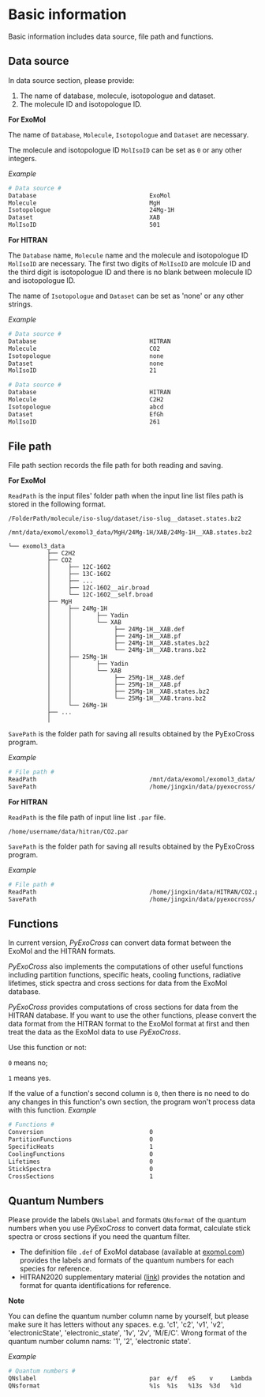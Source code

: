 # Basic information

Basic information includes data source, file path and functions.

## Data source

In data source section, please provide:

1. The name of database, molecule, isotopologue and dataset.
2. The molecule ID and isotopologue ID.

**For ExoMol**

The name of `Database`, `Molecule`, `Isotopologue` and `Dataset` are necessary.

The molecule and isotopologue ID `MolIsoID` can be set as `0` or any other integers.

*Example*

```bash
# Data source #
Database                                ExoMol
Molecule                                MgH
Isotopologue                            24Mg-1H
Dataset                                 XAB
MolIsoID                                501
```

**For HITRAN**

The `Database` name, `Molecule` name and the molecule and isotopologue ID `MolIsoID` are necessary. The first two digits of `MolIsoID` are molcule ID and the third digit is isotopologue ID and there is no blank between molecule ID and isotopologue ID.

The name of `Isotopologue` and `Dataset` can be set as 'none' or any other strings.

*Example*

```bash
# Data source #
Database                                HITRAN
Molecule                                CO2
Isotopologue                            none
Dataset                                 none
MolIsoID                                21
```

```bash
# Data source #
Database                                HITRAN
Molecule                                C2H2
Isotopologue                            abcd
Dataset                                 EfGh
MolIsoID                                261
```

## File path

File path section records the file path for both reading and saving.

**For ExoMol**

`ReadPath` is the input files' folder path when the input line list files path is stored in the following format.

```
/FolderPath/molecule/iso-slug/dataset/iso-slug__dataset.states.bz2

/mnt/data/exomol/exomol3_data/MgH/24Mg-1H/XAB/24Mg-1H__XAB.states.bz2
```

```
└── exomol3_data
           ├── C2H2
           ├── CO2
           │     ├── 12C-16O2
           │     ├── 13C-16O2
           │     ├── ...
           │     ├── 12C-16O2__air.broad
           │     └── 12C-16O2__self.broad
           ├── MgH
           │     ├── 24Mg-1H
           │     │       ├── Yadin
           │     │       └── XAB
           │     │            ├── 24Mg-1H__XAB.def
           │     │            ├── 24Mg-1H__XAB.pf
           │     │            ├── 24Mg-1H__XAB.states.bz2
           │     │            └── 24Mg-1H__XAB.trans.bz2
           │     ├── 25Mg-1H
           │     │       ├── Yadin
           │     │       └── XAB
           │     │            ├── 25Mg-1H__XAB.def
           │     │            ├── 25Mg-1H__XAB.pf
           │     │            ├── 25Mg-1H__XAB.states.bz2
           │     │            └── 25Mg-1H__XAB.trans.bz2
           │     └── 26Mg-1H
           ├── ...
           │
```

`SavePath` is the folder path for saving all results obtained by the PyExoCross program.

*Example*

```bash
# File path #
ReadPath                                /mnt/data/exomol/exomol3_data/
SavePath                                /home/jingxin/data/pyexocross/
```

**For HITRAN**

`ReadPath` is the file path of input line list `.par` file.

```
/home/username/data/hitran/CO2.par
```

`SavePath` is the folder path for saving all results obtained by the PyExoCross program.

*Example*

```bash
# File path #
ReadPath                                /home/jingxin/data/HITRAN/CO2.par
SavePath                                /home/jingxin/data/pyexocross/
```

## Functions

In current version, *PyExoCross* can convert data format between the ExoMol and the HITRAN formats.

*PyExoCross* also implements the computations of other useful functions including partition functions, specific heats, cooling functions, radiative lifetimes, stick spectra and cross sections for data from the ExoMol database.

*PyExoCross* provides computations of cross sections for data from the HITRAN database. If you want to use the other functions, please convert the data format from the HITRAN format to the ExoMol format at first and then treat the data as the ExoMol data to use *PyExoCross*.

Use this function or not:

`0` means no;

`1` means yes.

If the value of a function's second column is `0`, then there is no need to do any changes in this function's own section, the program won't process data with this function.
*Example*

```bash
# Functions #
Conversion                              0
PartitionFunctions                      0
SpecificHeats                           1
CoolingFunctions                        0
Lifetimes                               0
StickSpectra                            0
CrossSections                           1
```

## Quantum Numbers

Please provide the labels `QNslabel` and formats `QNsformat` of the quantum numbers when you use *PyExoCross* to convert data format, calculate stick spectra or cross sections if you need the quantum filter.

* The definition file `.def` of ExoMol database (available at [exomol.com](https://www.exomol.com/)) provides the labels and formats of the quantum numbers for each species for reference.
* HITRAN2020 supplementary material ([link](https://hitran.org/media/refs/HITRAN_QN_formats.pdf)) provides the notation and format for quanta identifications for reference.

**Note**

You can define the quantum number column name by yourself, but please make sure it has letters without any spaces.
e.g. 'c1', 'c2', 'v1', 'v2', 'electronicState', 'electronic_state', '1v', '2v', 'M/E/C'.
Wrong format of the quantum number column nams: '1', '2', 'electronic state'.

*Example*

```bash
# Quantum numbers #
QNslabel                                par  e/f   eS    v     Lambda   Sigma    Omega
QNsformat                               %1s  %1s   %13s  %3d   %1d      %7.1f    %7.1f
```
